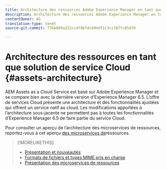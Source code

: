 ```yaml
---
title: Architecture des ressources Adobe Experience Manager en tant que service Cloud
description: Architecture des ressources Adobe Experience Manager en tant que service Cloud
contentOwner: AG
translation-type: tm+mt
source-git-commit: 776b089a322cc4f86fdcb9ddf1c3cc207fc85d39

---
```



# Architecture des ressources en tant que solution de service Cloud {#assets-architecture}

AEM Assets as a Cloud Service est basé sur Adobe Experience Manager et se compare bien avec la dernière version d’Experience Manager 6.5. L’offre de services Cloud présente une architecture et des fonctionnalités ajustées qui offrent un service natif au cloud. Les modifications apportées à l’architecture sous-jacente ne permettent pas à toutes les fonctionnalités d’Experience Manager 6.5 de faire partie du service Cloud.

Pour consulter un aperçu de l’architecture des microservices de ressources, reportez-vous à cet aperçu [des microservices de](asset-microservices-overview.md#asset-microservices-architecture)ressources.

>[!MORELIKETHIS]
>
>* [Présentation et nouveautés](/help/assets/overview.md)
>* [Formats de fichiers et types MIME pris en charge](file-format-support.md)
>* [Présentation des microservices de ressources](asset-microservices-overview.md)

